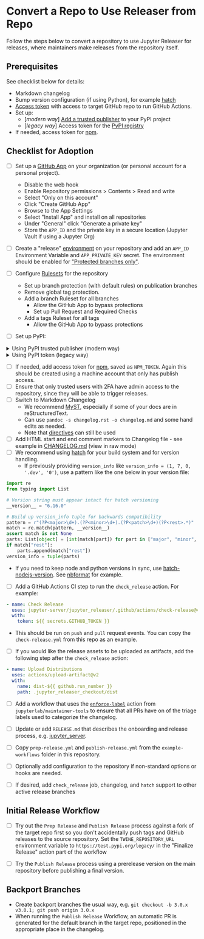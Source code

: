 # Convert a Repo to Use Releaser from Repo

Follow the steps below to convert a repository to use Jupyter Releaser for releases, where maintainers make releases from the repository itself.

## Prerequisites

See checklist below for details:

- Markdown changelog
- Bump version configuration (if using Python), for example [hatch](https://hatch.pypa.io/latest/)
- [Access token](https://docs.github.com/en/github/authenticating-to-github/creating-a-personal-access-token) with access to target GitHub repo to run GitHub Actions.
- Set up:
  - \[_modern way_\] [Add a trusted publisher](https://docs.pypi.org/trusted-publishers/adding-a-publisher/) to your PyPI project
  - \[_legacy way_\] Access token for the [PyPI registry](https://packaging.python.org/guides/publishing-package-distribution-releases-using-github-actions-ci-cd-workflows/#saving-credentials-on-github)
- If needed, access token for [npm](https://docs.npmjs.com/creating-and-viewing-access-tokens).

## Checklist for Adoption

- [ ] Set up a [GitHub App](https://docs.github.com/en/apps/creating-github-apps/about-creating-github-apps/about-creating-github-apps#github-apps-that-act-on-their-own-behalf) on your organization (or personal account for a personal project).

  - Disable the web hook
  - Enable Repository permissions > Contents > Read and write
  - Select "Only on this account"
  - Click "Create GitHub App"
  - Browse to the App Settings
  - Select "Install App" and install on all repositories
  - Under "General" click "Generate a private key"
  - Store the `APP_ID` and the private key in a secure location (Jupyter Vault if using a Jupyter Org)

- [ ] Create a "release" [environment](https://docs.github.com/en/actions/deployment/targeting-different-environments/using-environments-for-deployment) on your repository and add an `APP_ID` Environment Variable and `APP_PRIVATE_KEY` secret.
The environment should be enabled for ["Protected branches only"](https://docs.github.com/en/actions/deployment/targeting-different-environments/using-environments-for-deployment#deployment-branches-and-tags). 

- [ ] Configure [Rulesets](https://docs.github.com/en/repositories/configuring-branches-and-merges-in-your-repository/managing-rulesets/about-rulesets) for the repository

  - Set up branch protection (with default rules) on publication branches
  - Remove global tag protection.
  - Add a branch Ruleset for all branches
    - Allow the GitHub App to bypass protections
    - Set up Pull Request and Required Checks
  - Add a tags Ruleset for all tags
    - Allow the GitHub App to bypass protections

- [ ] Set up PyPI:

<details><summary>Using PyPI trusted publisher (modern way)</summary>

- Set up your PyPI project by [adding a trusted publisher](https://docs.pypi.org/trusted-publishers/adding-a-publisher/)
  - if you use the example workflows, the _workflow name_ is `publish-release.yml` (or `full-release.yml`) and the
    _environment_ should be left blank.
- Ensure the publish release job as `permissions`: `id-token : write` (see the [documentation](https://docs.pypi.org/trusted-publishers/using-a-publisher/))

</details>

<details><summary>Using PyPI token (legacy way)</summary>

- Add access token for the [PyPI registry](https://packaging.python.org/guides/publishing-package-distribution-releases-using-github-actions-ci-cd-workflows/#saving-credentials-on-github) stored as `PYPI_TOKEN`.
  _Note_ For security reasons, it is recommended that you scope the access
  to a single repository. Additionally, this token should belong to a
  machine account and not a user account.

</details>

- [ ] If needed, add access token for [npm](https://docs.npmjs.com/creating-and-viewing-access-tokens), saved as `NPM_TOKEN`. Again this should
  be created using a machine account that only has publish access.
- [ ] Ensure that only trusted users with 2FA have admin access to the repository, since they will be able to trigger releases.
- [ ] Switch to Markdown Changelog
  - We recommend [MyST](https://myst-parser.readthedocs.io/en/latest/?badge=latest), especially if some of your docs are in reStructuredText.
  - Can use `pandoc -s changelog.rst -o changelog.md` and some hand edits as needed.
  - Note that [directives](https://myst-parser.readthedocs.io/en/latest/using/syntax.html#syntax-directives) can still be used
- [ ] Add HTML start and end comment markers to Changelog file - see example in [CHANGELOG.md](https://github.com/jupyter-server/jupyter_releaser/blob/main/CHANGELOG.md) (view in raw mode)
- [ ] We recommend using [hatch](https://hatch.pypa.io/latest/) for your
  build system and for version handling.
  - If previously providing `version_info` like `version_info = (1, 7, 0, '.dev', '0')`, use a pattern like the one below in your version file:

```python
import re
from typing import List

# Version string must appear intact for hatch versioning
__version__ = "6.16.0"

# Build up version_info tuple for backwards compatibility
pattern = r"(?P<major>\d+).(?P<minor>\d+).(?P<patch>\d+)(?P<rest>.*)"
match = re.match(pattern, __version__)
assert match is not None
parts: List[object] = [int(match[part]) for part in ["major", "minor", "patch"]]
if match["rest"]:
    parts.append(match["rest"])
version_info = tuple(parts)
```

- If you need to keep node and python versions in sync, use [hatch-nodejs-version](https://github.com/agoose77/hatch-nodejs-version). See [nbformat](https://github.com/jupyter/nbformat/blob/main/pyproject.toml) for example.

- [ ] Add a GitHub Actions CI step to run the `check_release` action. For example:

```yaml
- name: Check Release
  uses: jupyter-server/jupyter_releaser/.github/actions/check-release@v2
  with:
    token: ${{ secrets.GITHUB_TOKEN }}
```

- This should be run on `push` and `pull` request events. You can copy
  the `check-release.yml` from this repo as an example.

- [ ] If you would like the release assets to be uploaded as artifacts, add the following step after the `check_release` action:

```yaml
- name: Upload Distributions
  uses: actions/upload-artifact@v2
  with:
    name: dist-${{ github.run_number }}
    path: .jupyter_releaser_checkout/dist
```

- [ ] Add a workflow that uses the [`enforce-label`](https://github.com/jupyterlab/maintainer-tools#enforce-labels) action from `jupyterlab/maintainer-tools` to ensure that all PRs have on of the triage labels used to
  categorize the changelog.

- [ ] Update or add `RELEASE.md` that describes the onboarding and release process, e.g. [jupyter_server](https://github.com/jupyter-server/jupyter_server/blob/main/RELEASE.md).

- [ ] Copy `prep-release.yml` and `publish-release.yml` from the `example-workflows` folder in this repository.

- [ ] Optionally add configuration to the repository if non-standard options or hooks are needed.

- [ ] If desired, add `check_release` job, changelog, and `hatch` support to other active release branches

## Initial Release Workflow

- [ ] Try out the `Prep Release` and `Publish Release` process against a fork of the target repo first so you don't accidentally push tags and GitHub releases to the source repository. Set the `TWINE_REPOSITORY_URL` environment variable to `https://test.pypi.org/legacy/` in the "Finalize Release" action part of the workflow

- [ ] Try the `Publish Release` process using a prerelease version on the main
  repository before publishing a final version.

## Backport Branches

- Create backport branches the usual way, e.g. `git checkout -b 3.0.x v3.0.1; git push origin 3.0.x`
- When running the `Publish Release` Workflow, an automatic PR is generated for the default branch
  in the target repo, positioned in the appropriate place in the changelog.
